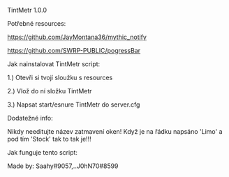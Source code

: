 TintMetr 1.0.0

Potřebné resources:

https://github.com/JayMontana36/mythic_notify

https://github.com/SWRP-PUBLIC/pogressBar

Jak nainstalovat TintMetr script:

1.) Otevři si tvojí sloužku s resources

2.) Vlož do ní složku TintMetr

3.) Napsat start/esnure TintMetr do server.cfg

Dodatežné info:

Nikdy needitujte název zatmavení oken! Když je na řádku napsáno 'Limo' a pod tím 'Stock' tak to tak je!!!

Jak funguje tento script:


Made by: Saahy#9057,..J0hN70#8599
